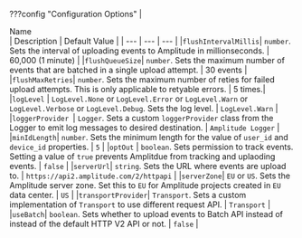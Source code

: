 ???config "Configuration Options"
    | <div class="big-column">Name</div>  | Description | Default Value |
    | --- | --- | --- |
    |`flushIntervalMillis`| `number`. Sets the interval of uploading events to Amplitude in millionseconds. | 60,000 (1 minute) |
    |`flushQueueSize`| `number`. Sets the maximum number of events that are batched in a single upload attempt. | 30 events |
    |`flushMaxRetries`| `number`. Sets the maximum number of reties for failed upload attempts. This is only applicable to retyable errors. | 5 times.|
    |`logLevel` | `LogLevel.None` or `LogLevel.Error` or `LogLevel.Warn` or `LogLevel.Verbose` or `LogLevel.Debug`. Sets the log level. | `LogLevel.Warn` |
    |`loggerProvider `| `Logger`. Sets a custom `loggerProvider` class from the Logger to emit log messages to desired destination. | `Amplitude Logger` |
    |`minIdLength`|  `number`. Sets the minimum length for the value of `user_id` and `device_id` properties. | `5` |
    |`optOut` | `boolean`. Sets permission to track events. Setting a value of `true` prevents Amplitdue from tracking and uplaoding events. | `false` |
    |`serverUrl`| `string`. Sets the URL where events are upload to. | `https://api2.amplitude.com/2/httpapi` | 
    |`serverZone`| `EU` or  `US`. Sets the Amplitude server zone. Set this to `EU` for Amplitude projects created in `EU` data center. | `US` |
    |`transportProvider`| `Transport`. Sets a custom implementation of `Transport` to use different request API. | `Transport` |
    |`useBatch`| `boolean`. Sets whether to upload events to Batch API instead of instead of the default HTTP V2 API or not. | `false` |
